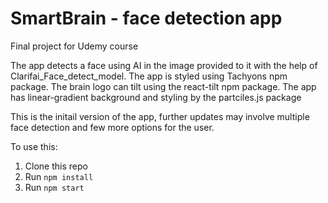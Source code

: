 # SmartBrain - face detection app
Final project for Udemy course

The app detects a face using AI in the image provided to it with the help of  Clarifai_Face_detect_model.
The app is styled using Tachyons npm package.
The brain logo can tilt using the react-tilt npm package.
The app has linear-gradient background and  styling by the partciles.js package

This is the initail version of the app, further updates may involve multiple face detection and few more options for the user.

To use this:
1. Clone this repo
2. Run `npm install`
3. Run `npm start`
